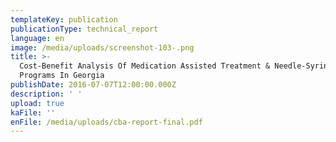 ```yaml
---
templateKey: publication
publicationType: technical_report
language: en
image: /media/uploads/screenshot-103-.png
title: >-
  Cost-Benefit Analysis Of Medication Assisted Treatment & Needle-Syringe
  Programs In Georgia
publishDate: 2016-07-07T12:00:00.000Z
description: ' '
upload: true
kaFile: ''
enFile: /media/uploads/cba-report-final.pdf
---
```


